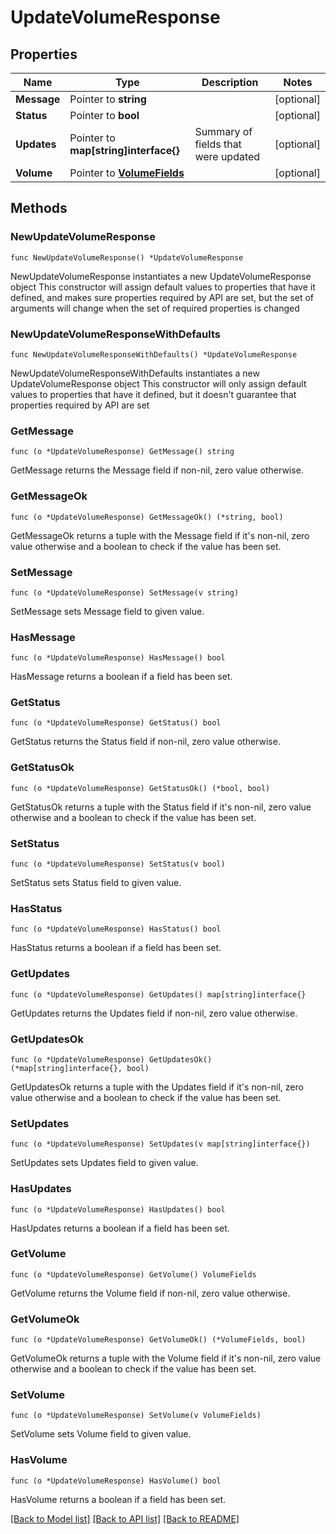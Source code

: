 # UpdateVolumeResponse

## Properties

Name | Type | Description | Notes
------------ | ------------- | ------------- | -------------
**Message** | Pointer to **string** |  | [optional] 
**Status** | Pointer to **bool** |  | [optional] 
**Updates** | Pointer to **map[string]interface{}** | Summary of fields that were updated | [optional] 
**Volume** | Pointer to [**VolumeFields**](VolumeFields.md) |  | [optional] 

## Methods

### NewUpdateVolumeResponse

`func NewUpdateVolumeResponse() *UpdateVolumeResponse`

NewUpdateVolumeResponse instantiates a new UpdateVolumeResponse object
This constructor will assign default values to properties that have it defined,
and makes sure properties required by API are set, but the set of arguments
will change when the set of required properties is changed

### NewUpdateVolumeResponseWithDefaults

`func NewUpdateVolumeResponseWithDefaults() *UpdateVolumeResponse`

NewUpdateVolumeResponseWithDefaults instantiates a new UpdateVolumeResponse object
This constructor will only assign default values to properties that have it defined,
but it doesn't guarantee that properties required by API are set

### GetMessage

`func (o *UpdateVolumeResponse) GetMessage() string`

GetMessage returns the Message field if non-nil, zero value otherwise.

### GetMessageOk

`func (o *UpdateVolumeResponse) GetMessageOk() (*string, bool)`

GetMessageOk returns a tuple with the Message field if it's non-nil, zero value otherwise
and a boolean to check if the value has been set.

### SetMessage

`func (o *UpdateVolumeResponse) SetMessage(v string)`

SetMessage sets Message field to given value.

### HasMessage

`func (o *UpdateVolumeResponse) HasMessage() bool`

HasMessage returns a boolean if a field has been set.

### GetStatus

`func (o *UpdateVolumeResponse) GetStatus() bool`

GetStatus returns the Status field if non-nil, zero value otherwise.

### GetStatusOk

`func (o *UpdateVolumeResponse) GetStatusOk() (*bool, bool)`

GetStatusOk returns a tuple with the Status field if it's non-nil, zero value otherwise
and a boolean to check if the value has been set.

### SetStatus

`func (o *UpdateVolumeResponse) SetStatus(v bool)`

SetStatus sets Status field to given value.

### HasStatus

`func (o *UpdateVolumeResponse) HasStatus() bool`

HasStatus returns a boolean if a field has been set.

### GetUpdates

`func (o *UpdateVolumeResponse) GetUpdates() map[string]interface{}`

GetUpdates returns the Updates field if non-nil, zero value otherwise.

### GetUpdatesOk

`func (o *UpdateVolumeResponse) GetUpdatesOk() (*map[string]interface{}, bool)`

GetUpdatesOk returns a tuple with the Updates field if it's non-nil, zero value otherwise
and a boolean to check if the value has been set.

### SetUpdates

`func (o *UpdateVolumeResponse) SetUpdates(v map[string]interface{})`

SetUpdates sets Updates field to given value.

### HasUpdates

`func (o *UpdateVolumeResponse) HasUpdates() bool`

HasUpdates returns a boolean if a field has been set.

### GetVolume

`func (o *UpdateVolumeResponse) GetVolume() VolumeFields`

GetVolume returns the Volume field if non-nil, zero value otherwise.

### GetVolumeOk

`func (o *UpdateVolumeResponse) GetVolumeOk() (*VolumeFields, bool)`

GetVolumeOk returns a tuple with the Volume field if it's non-nil, zero value otherwise
and a boolean to check if the value has been set.

### SetVolume

`func (o *UpdateVolumeResponse) SetVolume(v VolumeFields)`

SetVolume sets Volume field to given value.

### HasVolume

`func (o *UpdateVolumeResponse) HasVolume() bool`

HasVolume returns a boolean if a field has been set.


[[Back to Model list]](../README.md#documentation-for-models) [[Back to API list]](../README.md#documentation-for-api-endpoints) [[Back to README]](../README.md)


